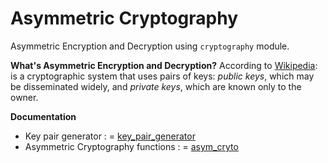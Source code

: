 # Asymmetric Cryptography
Asymmetric Encryption and Decryption using `cryptography` module.

**What's Asymmetric Encryption and Decryption?**
According to [Wikipedia](https://en.wikipedia.org/wiki/Public-key_cryptography): is a cryptographic system that uses pairs of keys: *public keys*, which may be disseminated widely, and *private keys*, which are known only to the owner.

**Documentation**
- Key pair generator : = [key_pair_generator](https://rickfernandes.github.io/asymmetric_crypto/docs/key_pair_generator.html)
- Asymmetric Cryptography functions : = [asym_cryto](https://rickfernandes.github.io/asymmetric_crypto/docs/asym_cryto.html)